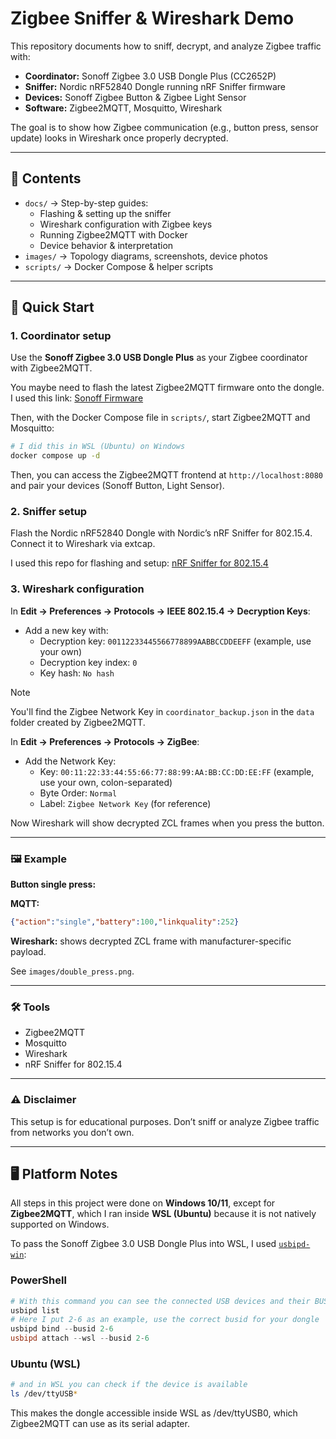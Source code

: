 # Zigbee Sniffer & Wireshark Demo

This repository documents how to sniff, decrypt, and analyze Zigbee traffic with:

- **Coordinator:** Sonoff Zigbee 3.0 USB Dongle Plus (CC2652P)
- **Sniffer:** Nordic nRF52840 Dongle running nRF Sniffer firmware
- **Devices:** Sonoff Zigbee Button & Zigbee Light Sensor
- **Software:** Zigbee2MQTT, Mosquitto, Wireshark

The goal is to show how Zigbee communication (e.g., button press, sensor update) looks in Wireshark once properly decrypted.

---

## 📖 Contents

- `docs/` &rarr; Step-by-step guides:
    - Flashing & setting up the sniffer
    - Wireshark configuration with Zigbee keys
    - Running Zigbee2MQTT with Docker
    - Device behavior & interpretation
- `images/` &rarr; Topology diagrams, screenshots, device photos
- `scripts/` &rarr; Docker Compose & helper scripts

---

## 🚀 Quick Start

### 1. Coordinator setup

Use the **Sonoff Zigbee 3.0 USB Dongle Plus** as your Zigbee coordinator with Zigbee2MQTT.

You maybe need to flash the latest Zigbee2MQTT firmware onto the dongle. I used this link:
[Sonoff Firmware](https://dongle.sonoff.tech/sonoff-dongle-flasher/)

Then, with the Docker Compose file in `scripts/`, start Zigbee2MQTT and Mosquitto:

```bash
# I did this in WSL (Ubuntu) on Windows
docker compose up -d
```

Then, you can access the Zigbee2MQTT frontend at `http://localhost:8080` and pair your devices (Sonoff Button, Light Sensor).

### 2. Sniffer setup

Flash the Nordic nRF52840 Dongle with Nordic’s nRF Sniffer for 802.15.4.  
Connect it to Wireshark via extcap.

I used this repo for flashing and setup:
[nRF Sniffer for 802.15.4](https://github.com/NordicSemiconductor/nRF-Sniffer-for-802.15.4)

### 3. Wireshark configuration


In **Edit → Preferences → Protocols → IEEE 802.15.4 → Decryption Keys**:

- Add a new key with:
  - Decryption key: `00112233445566778899AABBCCDDEEFF` (example, use your own)
  - Decryption key index: `0`
  - Key hash: `No hash`

> [!NOTE]
> You'll find the Zigbee Network Key in `coordinator_backup.json` in the `data` folder created by Zigbee2MQTT.

In **Edit → Preferences → Protocols → ZigBee**:

- Add the Network Key:
    - Key: `00:11:22:33:44:55:66:77:88:99:AA:BB:CC:DD:EE:FF` (example, use your own, colon-separated)
    - Byte Order: `Normal`
    - Label: `Zigbee Network Key` (for reference)

Now Wireshark will show decrypted ZCL frames when you press the button.

---

### 🖼️ Example

**Button single press:**

**MQTT:**
```json
{"action":"single","battery":100,"linkquality":252}
```

**Wireshark:** shows decrypted ZCL frame with manufacturer-specific payload.

See `images/double_press.png`.

---

### 🛠️ Tools

- Zigbee2MQTT
- Mosquitto
- Wireshark
- nRF Sniffer for 802.15.4

---

### ⚠️ Disclaimer

This setup is for educational purposes. Don’t sniff or analyze Zigbee traffic from networks you don’t own.

---

## 🖥️ Platform Notes

All steps in this project were done on **Windows 10/11**, except for **Zigbee2MQTT**, which I ran inside **WSL (Ubuntu)** because it is not natively supported on Windows.

To pass the Sonoff Zigbee 3.0 USB Dongle Plus into WSL, I used [`usbipd-win`](https://github.com/dorssel/usbipd-win):

### PowerShell

```powershell
# With this command you can see the connected USB devices and their BUSID
usbipd list
# Here I put 2-6 as an example, use the correct busid for your dongle
usbipd bind --busid 2-6
usbipd attach --wsl --busid 2-6
```

### Ubuntu (WSL)

```bash
# and in WSL you can check if the device is available
ls /dev/ttyUSB*
```

This makes the dongle accessible inside WSL as /dev/ttyUSB0, which Zigbee2MQTT can use as its serial adapter.